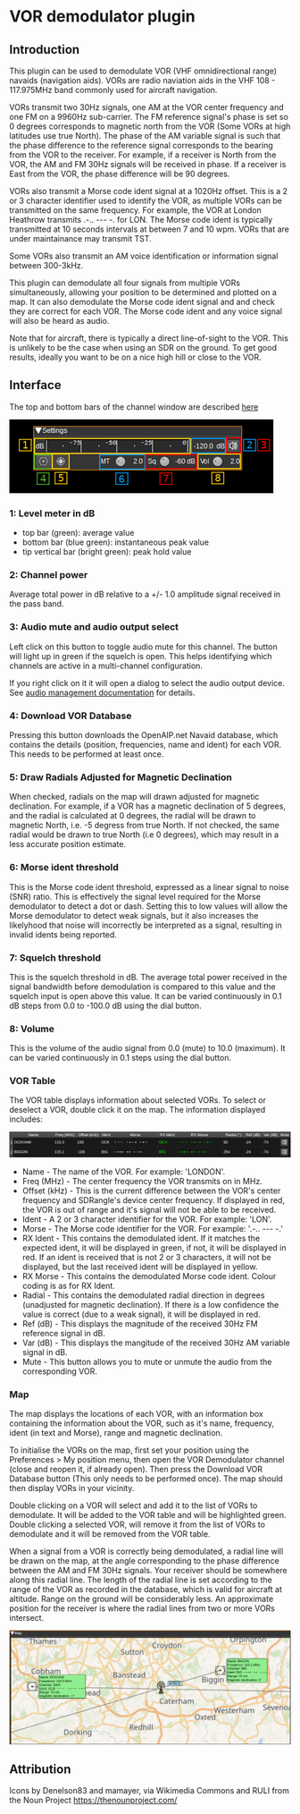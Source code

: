 <h1>VOR demodulator plugin</h1>

<h2>Introduction</h2>

This plugin can be used to demodulate VOR (VHF omnidirectional range) navaids (navigation aids). VORs are radio naviation aids in the VHF 108 - 117.975MHz band commonly used for aircraft navigation.

VORs transmit two 30Hz signals, one AM at the VOR center frequency and one FM on a 9960Hz sub-carrier. The FM reference signal's phase is set so 0 degrees corresponds to magnetic north from the VOR (Some VORs at high latitudes use true North). The phase of the AM variable signal is such that the phase difference to the reference signal corresponds to the bearing from the VOR to the receiver. For example, if a receiver is North from the VOR, the AM and FM 30Hz signals will be received in phase. If a receiver is East from the VOR, the phase difference will be 90 degrees.

VORs also transmit a Morse code ident signal at a 1020Hz offset. This is a 2 or 3 character identifier used to identify the VOR, as multiple VORs can be transmitted on the same frequency. For example, the VOR at London Heathrow transmits .-.. --- -. for LON. The Morse code ident is typically transmitted at 10 seconds intervals at between 7 and 10 wpm. VORs that are under maintainance may transmit TST.

Some VORs also transmit an AM voice identification or information signal between 300-3kHz.

This plugin can demodulate all four signals from multiple VORs simultaneously, allowing your position to be determined and plotted on a map. It can also demodulate the Morse code ident signal and and check they are correct for each VOR. The Morse code ident and any voice signal will also be heard as audio.

Note that for aircraft, there is typically a direct line-of-sight to the VOR. This is unlikely to be the case when using an SDR on the ground. To get good results, ideally you want to be on a nice high hill or close to the VOR.

<h2>Interface</h2>

The top and bottom bars of the channel window are described [here](../../../sdrgui/channel/readme.md)

![VOR Demodulator plugin GUI](../../../doc/img/VORDemod_plugin.png)

<h3>1: Level meter in dB</h3>

  - top bar (green): average value
  - bottom bar (blue green): instantaneous peak value
  - tip vertical bar (bright green): peak hold value

<h3>2: Channel power</h3>

Average total power in dB relative to a +/- 1.0 amplitude signal received in the pass band.

<h3>3: Audio mute and audio output select</h3>

Left click on this button to toggle audio mute for this channel. The button will light up in green if the squelch is open. This helps identifying which channels are active in a multi-channel configuration.

If you right click on it it will open a dialog to select the audio output device. See [audio management documentation](../../../sdrgui/audio.md) for details.

<h3>4: Download VOR Database</h3>

Pressing this button downloads the OpenAIP.net Navaid database, which contains the details (position, frequencies, name and ident) for each VOR. This needs to be performed at least once.

<h3>5: Draw Radials Adjusted for Magnetic Declination</h3>

When checked, radials on the map will drawn adjusted for magnetic declination. For example, if a VOR has a magnetic declination of 5 degrees, and the radial is calculated at 0 degrees, the radial will be drawn to magnetic North, i.e. -5 degress from true North. If not checked, the same radial would be drawn to true North (i.e 0 degrees), which may result in a less accurate position estimate.

<h3>6: Morse ident threshold</h3>

This is the Morse code ident threshold, expressed as a linear signal to noise (SNR) ratio. This is effectively the signal level required for the Morse demodulator to detect a dot or dash. Setting this to low values will allow the Morse demodulator to detect weak signals, but it also increases the likelyhood that noise will incorrectly be interpreted as a signal, resulting in invalid idents being reported.

<h3>7: Squelch threshold</h3>

This is the squelch threshold in dB. The average total power received in the signal bandwidth before demodulation is compared to this value and the squelch input is open above this value. It can be varied continuously in 0.1 dB steps from 0.0 to -100.0 dB using the dial button.

<h3>8: Volume</h3>

This is the volume of the audio signal from 0.0 (mute) to 10.0 (maximum). It can be varied continuously in 0.1 steps using the dial button.

<h3>VOR Table</h3>

The VOR table displays information about selected VORs. To select or deselect a VOR, double click it on the map. The information displayed includes:

![VOR Demodulator Table](../../../doc/img/VORDemod_plugin_table.png)

* Name - The name of the VOR. For example: 'LONDON'.
* Freq (MHz) - The center frequency the VOR transmits on in MHz.
* Offset (kHz) - This is the current difference between the VOR's center frequency and SDRangle's device center frequency. If displayed in red, the VOR is out of range and it's signal will not be able to be received.
* Ident - A 2 or 3 character identifier for the VOR. For example: 'LON'.
* Morse - The Morse code identifier for the VOR. For example: '.-.. --- -.'
* RX Ident - This contains the demodulated ident. If it matches the expected ident, it will be displayed in green, if not, it will be displayed in red. If an ident is received that is not 2 or 3 characters, it will not be displayed, but the last received ident will be displayed in yellow.
* RX Morse - This contains the demodulated Morse code ident. Colour coding is as for RX Ident.
* Radial - This contains the demodulated radial direction in degrees (unadjusted for magnetic declination). If there is a low confidence the value is correct (due to a weak signal), it will be displayed in red.
* Ref (dB) - This displays the magnitude of the received 30Hz FM reference signal in dB.
* Var (dB) - This displays the mangitude of the received 30Hz AM variable signal in dB.
* Mute - This button allows you to mute or unmute the audio from the corresponding VOR.

<h3>Map</h3>

The map displays the locations of each VOR, with an information box containing the information about the VOR, such as it's name, frequency, ident (in text and Morse), range and magnetic declination.

To initialise the VORs on the map, first set your position using the Preferences > My position menu, then open the VOR Demodulator channel (close and reopen it, if already open). Then press the Download VOR Database button (This only needs to be performed once). The map should then display VORs in your vicinity.

Double clicking on a VOR will select and add it to the list of VORs to demodulate. It will be added to the VOR table and will be highlighted green. Double clicking a selected VOR, will remove it from the list of VORs to demodulate and it will be removed from the VOR table.

When a signal from a VOR is correctly being demodulated, a radial line will be drawn on the map, at the angle corresponding to the phase difference between the AM and FM 30Hz signals. Your receiver should be somewhere along this radial line. The length of the radial line is set according to the range of the VOR as recorded in the database, which is valid for aircraft at altitude. Range on the ground will be considerably less. An approximate position for the receiver is where the radial lines from two or more VORs intersect.

![VOR Demodulator Map](../../../doc/img/VORDemod_plugin_map.png)

<h2>Attribution</h2>

Icons by Denelson83 and mamayer, via Wikimedia Commons and RULI from the Noun Project https://thenounproject.com/
